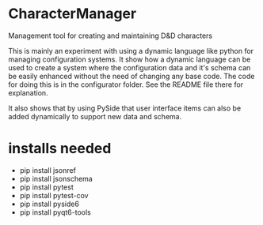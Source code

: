 # CharacterManager
Management tool for creating and maintaining D&amp;D characters

This is mainly an experiment with using a dynamic language like python for managing configuration systems. It show how a dynamic language can be used to create a system where the configuration data and it's schema can be easily enhanced without the need of changing any base code. The code for doing this is in the configurator folder. See the README file there for explanation.

It also shows that by using PySide that user interface items can also be added dynamically to support new data and schema.

# installs needed
- pip install jsonref
- pip install jsonschema
- pip install pytest
- pip install pytest-cov
- pip install pyside6
- pip install pyqt6-tools
